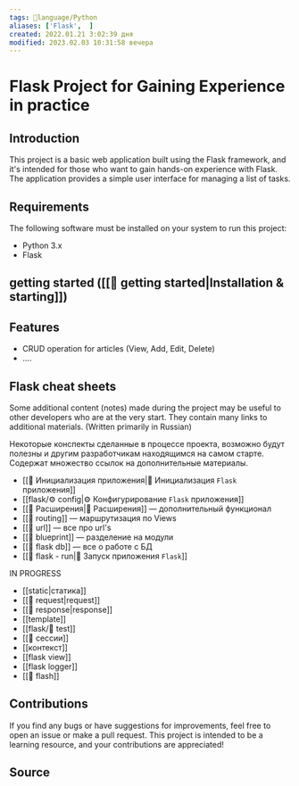 ```yaml
---
tags: 👅language/Python
aliases: ['Flask',  ]
created: 2022.01.21 3:02:39 дня
modified: 2023.02.03 10:31:58 вечера
---
```

# Flask Project for Gaining Experience in practice

## Introduction

This project is a basic web application built using the Flask framework, and it's intended for those who want to gain hands-on experience with Flask. The application provides a simple user interface for managing a list of tasks.

## Requirements

The following software must be installed on your system to run this project:

- Python 3.x
- Flask

## getting started ([[🚀 getting started|Installation & starting]])

## Features

- CRUD operation for articles (View, Add, Edit, Delete)
- ….


## Flask cheat sheets

Some additional content (notes) made during the project may be useful to other developers who are at the very start. They contain many links to additional materials. (Written primarily in Russian)

Некоторые конспекты сделанные в процессе проекта, возможно будут полезны и другим разработчикам находящимся на самом старте. Содержат множество ссылок на дополнительные материалы.

- [[🍎 Инициализация приложения|🍎 Инициализация `Flask` приложения]]
- [[flask/⚙️ config|⚙️ Конфигурирование `Flask` приложения]]
- [[🧩 Расширения|🧩 Расширения]] — дополнительный функционал
- [[🔀 routing]] — маршрутизация по Views
- [[🔀 url]] — все про url's
- [[🔀 blueprint]] — разделение на модули
- [[💾 flask db]] — все о работе с БД
- [[🚀 flask - run|🚀 Запуск приложения `Flask`]]

IN PROGRESS
- [[static|статика]]
- [[🔀 request|request]]
- [[🔀 response|response]]
- [[template]]
- [[flask/🧪 test]]
- [[🔀 сессии]]
- [[контекст]]
- [[flask view]]
- [[flask logger]]
- [[💬 flash]]


## Contributions

If you find any bugs or have suggestions for improvements, feel free to open an issue or make a pull request. This project is intended to be a learning resource, and your contributions are appreciated!

## Source

[^#]:: 🇺🇸 [documentation](https://flask.palletsprojects.com/en/2.2.x/quickstart/)
[^#]:: 🇷🇺 [документация](https://flask-russian-docs.readthedocs.io/ru/master/)
[^#]:: 🇷🇺 [Веб фреймворк Flask в Python](https://docs-python.ru/packages/veb-frejmvork-flask-python/)
[^#]:: 🇷🇺 [PDF](https://buildmedia.readthedocs.org/media/pdf/flask-russian-docs/latest/flask-russian-docs.pdf)
[^#]:: youtube [Изучение Flask для начинающих / Создание сайта на Python](https://www.youtube.com/watch?v=jgAVGtkk03Q&list=PL0lO_mIqDDFXiIQYjLbncE9Lb6sx8elKA)
[^#]:: youtube [Уроки по Flask с нуля](https://www.youtube.com/playlist?list=PLA0M1Bcd0w8yrxtwgqBvT6OM4HkOU3xYn) ⭐
[^#]:: курс [Введение во Flask](https://pythonru.com/uroki/1-vvedenie-vo-flask)
[^#]:: [Аргументы конструктора Flask() модуля flask в Python.](https://docs-python.ru/packages/veb-frejmvork-flask-python/klass-flask/#Flask)
[^#]:: 🇷🇺 [Мега-Учебник Flask](https://habr.com/ru/post/346306/) ⭐
[^#]:: 🇺🇸 [Мега-Учебник Flask](https://blog.miguelgrinberg.com/post/the-flask-mega-tutorial-part-i-hello-world/) ⭐
[^#]:: github project - [Мега-Учебник Flask](https://github.com/miguelgrinberg/microblog) ⭐
[^#]:: github [gb](https://github.com/ozeranskiy/gb_flask_lessons/tree/e7cd30197b4c7c650390ecdfc7fe6ed924d36dc9)
